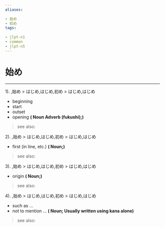 ```yaml
---
aliases:
    
- 始め
- 初め
tags:
    
- jlpt-n1
- common
- jlpt-n5
---
```


# 始め
---
1).
,始め > はじめ,はじめ,初め > はじめ,はじめ

- beginning
- start
- outset
- opening
**( Noun Adverb (fukushi);)**
> see also: 
            
2).
,始め > はじめ,はじめ,初め > はじめ,はじめ

- first (in line, etc.)
**( Noun;)**
> see also: 
            
3).
,始め > はじめ,はじめ,初め > はじめ,はじめ

- origin
**( Noun;)**
> see also: 
            
4).
,始め > はじめ,はじめ,初め > はじめ,はじめ

- such as ...
- not to mention ...
**( Noun; Usually written using kana alone)**
> see also: 
            